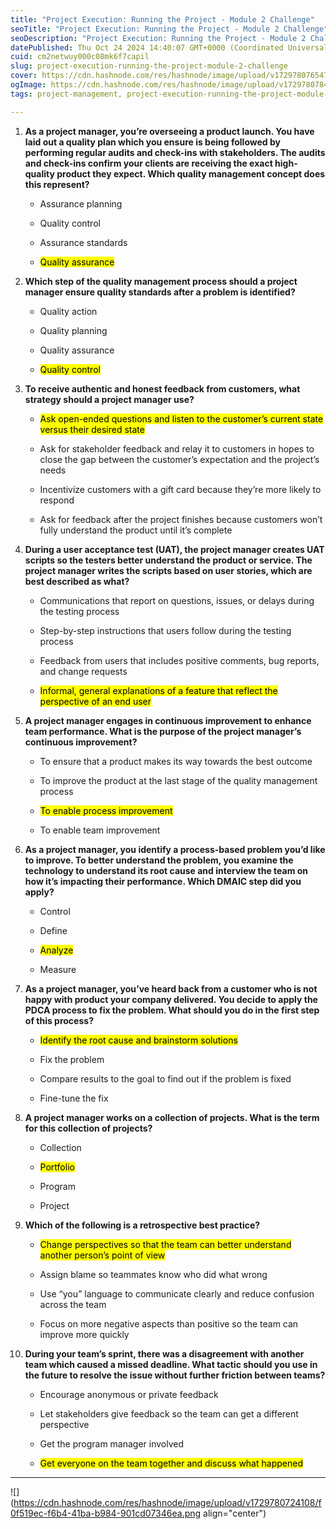 ```yaml
---
title: "Project Execution: Running the Project - Module 2 Challenge"
seoTitle: "Project Execution: Running the Project - Module 2 Challenge"
seoDescription: "Project Execution: Running the Project - Module 2 Challenge"
datePublished: Thu Oct 24 2024 14:40:07 GMT+0000 (Coordinated Universal Time)
cuid: cm2netwuy000c08mk6f7capil
slug: project-execution-running-the-project-module-2-challenge
cover: https://cdn.hashnode.com/res/hashnode/image/upload/v1729780765477/4265ef25-ecf7-4811-92e5-9ac7d282c637.png
ogImage: https://cdn.hashnode.com/res/hashnode/image/upload/v1729780784821/355ad2bd-217e-4424-b67c-876d88be376a.png
tags: project-management, project-execution-running-the-project-module-2-challenge

---
```


1. **As a project manager, you’re overseeing a product launch. You have laid out a quality plan which you ensure is being followed by performing regular audits and check-ins with stakeholders. The audits and check-ins confirm your clients are receiving the exact high-quality product they expect. Which quality management concept does this represent?**
    
    * Assurance planning
        
    * Quality control
        
    * Assurance standards
        
    * <mark>Quality assurance</mark>
        
2. **Which step of the quality management process should a project manager ensure quality standards after a problem is identified?**
    
    * Quality action
        
    * Quality planning
        
    * Quality assurance
        
    * <mark>Quality control</mark>
        
3. **To receive authentic and honest feedback from customers, what strategy should a project manager use?**
    
    * <mark>Ask open-ended questions and listen to the customer’s current state versus their desired state</mark>
        
    * Ask for stakeholder feedback and relay it to customers in hopes to close the gap between the customer’s expectation and the project’s needs
        
    * Incentivize customers with a gift card because they’re more likely to respond
        
    * Ask for feedback after the project finishes because customers won’t fully understand the product until it’s complete
        
4. **During a user acceptance test (UAT), the project manager creates UAT scripts so the testers better understand the product or service. The project manager writes the scripts based on user stories, which are best described as what?**
    
    * Communications that report on questions, issues, or delays during the testing process
        
    * Step-by-step instructions that users follow during the testing process
        
    * Feedback from users that includes positive comments, bug reports, and change requests
        
    * <mark>Informal, general explanations of a feature that reflect the perspective of an end user</mark>
        
5. **A project manager engages in continuous improvement to enhance team performance. What is the purpose of the project manager’s continuous improvement?**
    
    * To ensure that a product makes its way towards the best outcome
        
    * To improve the product at the last stage of the quality management process
        
    * <mark>To enable process improvement</mark>
        
    * To enable team improvement
        
6. **As a project manager, you identify a process-based problem you’d like to improve. To better understand the problem, you examine the technology to understand its root cause and interview the team on how it’s impacting their performance. Which DMAIC step did you apply?**
    
    * Control
        
    * Define
        
    * <mark>Analyze</mark>
        
    * Measure
        
7. **As a project manager, you’ve heard back from a customer who is not happy with product your company delivered. You decide to apply the PDCA process to fix the problem. What should you do in the first step of this process?**
    
    * <mark>Identify the root cause and brainstorm solutions</mark>
        
    * Fix the problem
        
    * Compare results to the goal to find out if the problem is fixed
        
    * Fine-tune the fix
        
8. **A project manager works on a collection of projects. What is the term for this collection of projects?**
    
    * Collection
        
    * <mark>Portfolio</mark>
        
    * Program
        
    * Project
        
9. **Which of the following is a retrospective best practice?**
    
    * <mark>Change perspectives so that the team can better understand another person’s point of view</mark>
        
    * Assign blame so teammates know who did what wrong
        
    * Use “you” language to communicate clearly and reduce confusion across the team
        
    * Focus on more negative aspects than positive so the team can improve more quickly
        
10. **During your team’s sprint, there was a disagreement with another team which caused a missed deadline. What tactic should you use in the future to resolve the issue without further friction between teams?**
    
    * Encourage anonymous or private feedback
        
    * Let stakeholders give feedback so the team can get a different perspective
        
    * Get the program manager involved
        
    * <mark>Get everyone on the team together and discuss what happened</mark>
        

---

![](https://cdn.hashnode.com/res/hashnode/image/upload/v1729780724108/f0f519ec-f6b4-41ba-b984-901cd07346ea.png align="center")